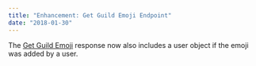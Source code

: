 ```yaml
---
title: "Enhancement: Get Guild Emoji Endpoint"
date: "2018-01-30"
---
```


The [Get Guild Emoji](/docs/resources/emoji#get-guild-emoji) response now also includes a user object if the emoji was added by a user.
